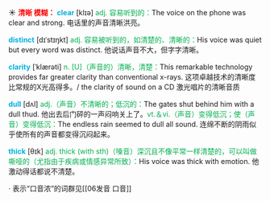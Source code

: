 ☀ <font color="red">**清晰 模糊：**</font>
<font color="sky blue">**clear**</font> [klɪə] 
<font color="#00b050">adj. 容易听到的：</font>The voice on the phone was clear and strong. 电话里的声音清晰洪亮。
          
<font color="sky blue">**distinct**</font> [dɪˈstɪŋkt]
<font color="#00b050">adj. 容易被听到的，如清楚的、清晰的：</font>His voice was quiet but every word was distinct. 他说话声音不大，但字字清晰。
           
<font color="sky blue">**clarity**</font> [ˈklærəti]
<font color="#00b050">n. [U]（声音的）清晰，清楚：</font>This remarkable technology provides far greater clarity than conventional x-rays. 这项卓越技术的清晰度比常规的X光高得多。/ the clarity of sound on a CD 激光唱片的清晰音质

<font color="sky blue">**dull**</font> [dʌl] 
<font color="#00b050">adj.（声音）不清晰的；低沉的：</font>The gates shut behind him with a dull thud. 他出去后门砰的一声闷响关上了。<font color="#00b050">vt.＆vi.（声音）变得低沉；使（声音）变得低沉：</font>The endless rain seemed to dull all sound. 连绵不断的阴雨似乎使所有的声音都变得沉闷起来。

<font color="sky blue">**thick**</font> [θɪk] 
<font color="#00b050">adj. thick (with sth)（嗓音）深沉且不像平常一样清楚的，可以叫做嘶哑的（尤指由于疾病或情感异常所致）：</font>His voice was thick with emotion. 他激动得话都说不清楚。

· 表示“口音浓”的词群见[[06发音 口音]]
